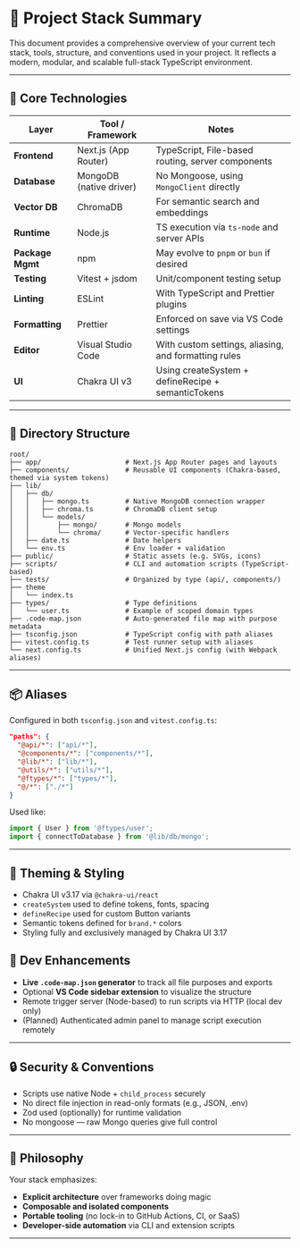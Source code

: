 # 🧱 Project Stack Summary

This document provides a comprehensive overview of your current tech stack, tools, structure, and conventions used in your project. It reflects a modern, modular, and scalable full-stack TypeScript environment.

---

## 🔧 Core Technologies

| Layer            | Tool / Framework        | Notes                                                |
| ---------------- | ----------------------- | ---------------------------------------------------- |
| **Frontend**     | Next.js (App Router)    | TypeScript, File-based routing, server components    |
| **Database**     | MongoDB (native driver) | No Mongoose, using `MongoClient` directly            |
| **Vector DB**    | ChromaDB                | For semantic search and embeddings                   |
| **Runtime**      | Node.js                 | TS execution via `ts-node` and server APIs           |
| **Package Mgmt** | npm                     | May evolve to `pnpm` or `bun` if desired             |
| **Testing**      | Vitest + jsdom          | Unit/component testing setup                         |
| **Linting**      | ESLint                  | With TypeScript and Prettier plugins                 |
| **Formatting**   | Prettier                | Enforced on save via VS Code settings                |
| **Editor**       | Visual Studio Code      | With custom settings, aliasing, and formatting rules |
| **UI**           | Chakra UI v3            | Using createSystem + defineRecipe + semanticTokens   |

---

## 📁 Directory Structure

```
root/
├── app/                     # Next.js App Router pages and layouts
├── components/              # Reusable UI components (Chakra-based, themed via system tokens)
├── lib/
│   ├── db/
│   │   ├── mongo.ts         # Native MongoDB connection wrapper
│   │   ├── chroma.ts        # ChromaDB client setup
│   │   └── models/
│   │       ├── mongo/       # Mongo models
│   │       └── chroma/      # Vector-specific handlers
│   ├── date.ts              # Date helpers
│   └── env.ts               # Env loader + validation
├── public/                  # Static assets (e.g. SVGs, icons)
├── scripts/                 # CLI and automation scripts (TypeScript-based)
├── tests/                   # Organized by type (api/, components/)
├── theme
│   └── index.ts
├── types/                   # Type definitions
│   └── user.ts              # Example of scoped domain types
├── .code-map.json           # Auto-generated file map with purpose metadata
├── tsconfig.json            # TypeScript config with path aliases
├── vitest.config.ts         # Test runner setup with aliases
└── next.config.ts           # Unified Next.js config (with Webpack aliases)
```

---

## 📦 Aliases

Configured in both `tsconfig.json` and `vitest.config.ts`:

```json
"paths": {
  "@api/*": ["api/*"],
  "@components/*": ["components/*"],
  "@lib/*": ["lib/*"],
  "@utils/*": ["utils/*"],
  "@ftypes/*": ["types/*"],
  "@/*": ["./*"]
}
```

Used like:

```ts
import { User } from '@ftypes/user';
import { connectToDatabase } from '@lib/db/mongo';
```

---

## 🎨 Theming & Styling

- Chakra UI v3.17 via `@chakra-ui/react`
- `createSystem` used to define tokens, fonts, spacing
- `defineRecipe` used for custom Button variants
- Semantic tokens defined for `brand.*` colors
- Styling fully and exclusively managed by Chakra UI 3.17

## 🔁 Dev Enhancements

- **Live `.code-map.json` generator** to track all file purposes and exports
- Optional **VS Code sidebar extension** to visualize the structure
- Remote trigger server (Node-based) to run scripts via HTTP (local dev only)
- (Planned) Authenticated admin panel to manage script execution remotely

---

## 🔒 Security & Conventions

- Scripts use native Node + `child_process` securely
- No direct file injection in read-only formats (e.g., JSON, .env)
- Zod used (optionally) for runtime validation
- No mongoose — raw Mongo queries give full control

---

## 🧠 Philosophy

Your stack emphasizes:

- **Explicit architecture** over frameworks doing magic
- **Composable and isolated components**
- **Portable tooling** (no lock-in to GitHub Actions, CI, or SaaS)
- **Developer-side automation** via CLI and extension scripts

---
